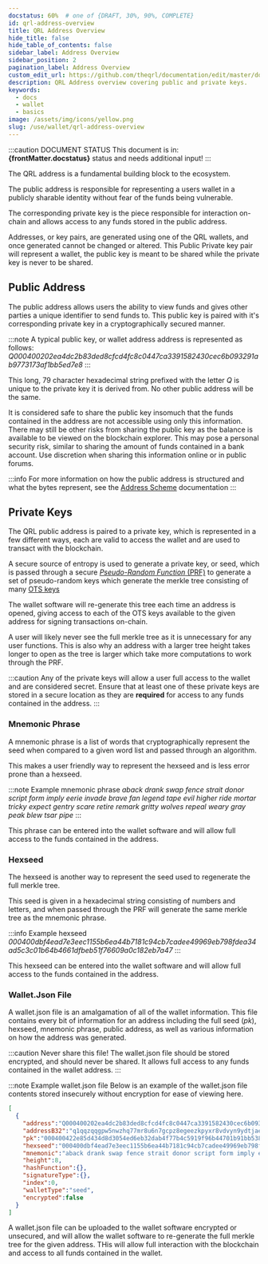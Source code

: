```yaml
---
docstatus: 60%  # one of {DRAFT, 30%, 90%, COMPLETE}
id: qrl-address-overview
title: QRL Address Overview
hide_title: false
hide_table_of_contents: false
sidebar_label: Address Overview
sidebar_position: 2
pagination_label: Address Overview
custom_edit_url: https://github.com/theqrl/documentation/edit/master/docs/basics/what-is-qrl.md
description: QRL Address overview covering public and private keys.
keywords:
  - docs
  - wallet
  - basics
image: /assets/img/icons/yellow.png
slug: /use/wallet/qrl-address-overview
---
```


:::caution DOCUMENT STATUS 
<span>This document is in: <b>{frontMatter.docstatus}</b> status and needs additional input!</span>
:::

The QRL address is a fundamental building block to the ecosystem. 

The public address is responsible for representing a users wallet in a publicly sharable identity without fear of the funds being vulnerable. 

The corresponding private key is the piece responsible for interaction on-chain and allows access to any funds stored in the public address.

Addresses, or key pairs, are generated using one of the QRL wallets, and once generated cannot be changed or altered. This Public Private key pair will represent a wallet, the public key is meant to be shared while the private key is never to be shared. 

## Public Address

The public address allows users the ability to view funds and gives other parties a unique identifier to send funds to. This public key is paired with it's corresponding private key in a cryptographically secured manner.

:::note A typical public key, or wallet address address is represented as follows:
_Q000400202ea4dc2b83ded8cfcd4fc8c0447ca3391582430cec6b093291ab9773173af1bb5ed7e8_
:::

This long, 79 character hexadecimal string prefixed with the letter $Q$ is unique to the private key it is derived from. No other public address will be the same.

It is considered safe to share the public key insomuch that the funds contained in the address are not accessible using only this information. There may still be other risks from sharing the public key as the balance is available to be viewed on the blockchain explorer. 
This may pose a personal security risk, similar to sharing the amount of funds contained in a bank account. Use discretion when sharing this information online or in public forums.

:::info 
For more information on how the public address is structured and what the bytes represent, see the [Address Scheme](/build/addresses) documentation
:::

##  Private Keys

The QRL public address is paired to a private key, which is represented in a few different ways, each are valid to access the wallet and are used to transact with the blockchain.

A secure source of entropy is used to generate a private key, or seed, which is passed through a secure [_Pseudo-Random Function_ (PRF)](https://crypto.stanford.edu/pbc/notes/crypto/prf.html) to generate a set of pseudo-random keys which generate the merkle tree consisting of many [OTS keys](/learn/ots-keys)

The wallet software will re-generate this tree each time an address is opened, giving access to each of the OTS keys available to the given address for signing transactions on-chain. 

A user will likely never see the full merkle tree as it is unnecessary for any user functions. This is also why an address with a larger tree height takes longer to open as the tree is larger which take more computations to work through the PRF.

:::caution
Any of the private keys will allow a user full access to the wallet and are considered secret. Ensure that at least one of these private keys are stored in a secure location as they are __required__ for access to any funds contained in the address.
::: 

### Mnemonic Phrase

A mnemonic phrase is a list of words that cryptographically represent the seed when compared to a given word list and passed through an algorithm. 

This makes a user friendly way to represent the hexseed and is less error prone than a hexseed.

:::note Example mnemonic phrase
_aback drank swap fence strait donor script form imply eerie invade brave fan legend tape evil higher ride mortar tricky expect gentry scare retire remark gritty wolves repeal weary gray peak blew tsar pipe_
:::

This phrase can be entered into the wallet software and will allow full access to the funds contained in the address.

### Hexseed

The hexseed is another way to represent the seed used to regenerate the full merkle tree.

This seed is given in a hexadecimal string consisting of numbers and letters, and when passed through the PRF will generate the same merkle tree as the mnemonic phrase.

:::info Example hexseed
_000400dbf4ead7e3eec1155b6ea44b7181c94cb7cadee49969eb798fdea34ad5c3c01b64b4661dfbeb51f76609a0c182eb7a47_
:::

This hexseed can be entered into the wallet software and will allow full access to the funds contained in the address.

### Wallet.Json File

A wallet.json file is an amalgamation of all of the wallet information. This file contains every bit of information for an address including the full seed (_pk_), hexseed, mnemonic phrase, public address, as well as various information on how the address was generated.

:::caution Never share this file!
The wallet.json file should be stored encrypted, and should never be shared. It allows full access to any funds contained in the wallet address.
::: 

:::note Example wallet.json file
Below is an example of the wallet.json file contents stored insecurely without encryption for ease of viewing here.


```json
[
  { 
    "address":"Q000400202ea4dc2b83ded8cfcd4fc8c0447ca3391582430cec6b093291ab9773173af1bb5ed7e8",
    "addressB32":"q1qqzqqgpw5nwzhq77mr8u6n7gcpz8egeezkpyxr8vdvyn9ydtjae3wwh38u0m5v",
    "pk":"000400422e85d434d8d3054ed6eb32dab4f77b4c5919f96b44701b91bb538eaa3e5e83a1b5b893ab335ae9ce04ac483a8ed53cb0d82c70ae9971fe93eeea6ea0ccf819",
    "hexseed":"000400dbf4ead7e3eec1155b6ea44b7181c94cb7cadee49969eb798fdea34ad5c3c01b64b4661dfbeb51f76609a0c182eb7a47",
    "mnemonic":"aback drank swap fence strait donor script form imply eerie invade brave fan legend tape evil higher ride mortar tricky expect gentry scare retire remark gritty wolves repeal weary gray peak blew tsar pipe",
    "height":8,
    "hashFunction":{},
    "signatureType":{},
    "index":0,
    "walletType":"seed",
    "encrypted":false
  }
]
```

A wallet.json file can be uploaded to the wallet software encrypted or unsecured, and will allow the wallet software to re-generate the full merkle tree for the given address. THis will allow full interaction with the blockchain and access to all funds contained in the wallet.

